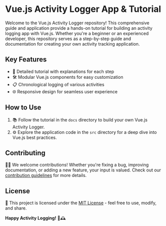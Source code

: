 # Vue.js Activity Logger App & Tutorial

Welcome to the Vue.js Activity Logger repository! This comprehensive guide and application provide a hands-on tutorial for building an activity logging app with Vue.js. Whether you're a beginner or an experienced developer, this repository serves as a step-by-step guide and documentation for creating your own activity tracking application.

## Key Features
- 📖 Detailed tutorial with explanations for each step
- 🛠️ Modular Vue.js components for easy customization
- 📋 Chronological logging of various activities
- 🌐 Responsive design for seamless user experience

## How to Use
1. 📚 Follow the tutorial in the `docs` directory to build your own Vue.js Activity Logger.
2. ⚙️ Explore the application code in the `src` directory for a deep dive into Vue.js best practices.

## Contributing
👩‍💻 We welcome contributions! Whether you're fixing a bug, improving documentation, or adding a new feature, your input is valued. Check out our [contribution guidelines](link-to-contributing.md) for more details.

## License
📝 This project is licensed under the [MIT License](link-to-license.md) - feel free to use, modify, and share.

**Happy Activity Logging!** 🚀🕰️
